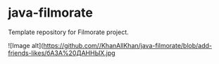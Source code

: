 # java-filmorate
Template repository for Filmorate project.

![Image alt](https://github.com//KhanAllKhan/java-filmorate/blob/add-friends-likes/бАЗА%20ДАННЫХ.jpg

